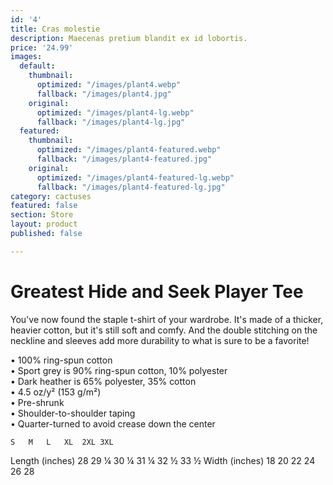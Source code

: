 ```yaml
---
id: '4'
title: Cras molestie
description: Maecenas pretium blandit ex id lobortis.
price: '24.99'
images:
  default:
    thumbnail:
      optimized: "/images/plant4.webp"
      fallback: "/images/plant4.jpg"
    original:
      optimized: "/images/plant4-lg.webp"
      fallback: "/images/plant4-lg.jpg"
  featured:
    thumbnail:
      optimized: "/images/plant4-featured.webp"
      fallback: "/images/plant4-featured.jpg"
    original:
      optimized: "/images/plant4-featured-lg.webp"
      fallback: "/images/plant4-featured-lg.jpg"
category: cactuses
featured: false
section: Store
layout: product
published: false

---
```

# Greatest Hide and Seek Player Tee

You've now found the staple t-shirt of your wardrobe. It's made of a thicker, heavier cotton, but it's still soft and comfy. And the double stitching on the neckline and sleeves add more durability to what is sure to be a favorite!  
  
• 100% ring-spun cotton  
• Sport grey is 90% ring-spun cotton, 10% polyester  
• Dark heather is 65% polyester, 35% cotton  
• 4.5 oz/y² (153 g/m²)  
• Pre-shrunk  
• Shoulder-to-shoulder taping  
• Quarter-turned to avoid crease down the center


 	S	M	L	XL	2XL	3XL
Length (inches)	28	29 ¼	30 ¼	31 ¼	32 ½	33 ½
Width (inches)	18	20	22	24	26	28
